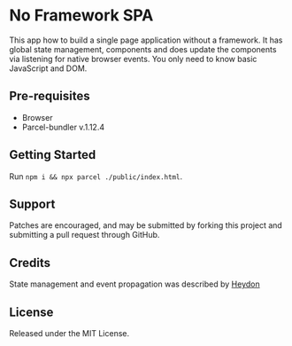 No Framework SPA
===================================

This app how to build a single page application without a framework. It has
global state management, components and does update the components via listening
for native browser events. You only need to know basic JavaScript and DOM.

Pre-requisites
--------------

- Browser 
- Parcel-bundler v.1.12.4

Getting Started
---------------

Run `npm i && npx parcel ./public/index.html`.

Support
-------

Patches are encouraged, and may be submitted by forking this project and
submitting a pull request through GitHub. 

## Credits

State management and event propagation was described by
[Heydon](https://gist.github.com/Heydon/9de1a8b55dd1448281fad013503a5b7a#gistcomment-2657236)

License
-------
Released under the MIT License.
